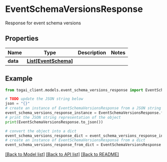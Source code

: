# EventSchemaVersionsResponse

Response for event schema versions

## Properties

Name | Type | Description | Notes
------------ | ------------- | ------------- | -------------
**data** | [**List[EventSchema]**](EventSchema.md) |  | 

## Example

```python
from togai_client.models.event_schema_versions_response import EventSchemaVersionsResponse

# TODO update the JSON string below
json = "{}"
# create an instance of EventSchemaVersionsResponse from a JSON string
event_schema_versions_response_instance = EventSchemaVersionsResponse.from_json(json)
# print the JSON string representation of the object
print(EventSchemaVersionsResponse.to_json())

# convert the object into a dict
event_schema_versions_response_dict = event_schema_versions_response_instance.to_dict()
# create an instance of EventSchemaVersionsResponse from a dict
event_schema_versions_response_from_dict = EventSchemaVersionsResponse.from_dict(event_schema_versions_response_dict)
```
[[Back to Model list]](../README.md#documentation-for-models) [[Back to API list]](../README.md#documentation-for-api-endpoints) [[Back to README]](../README.md)


